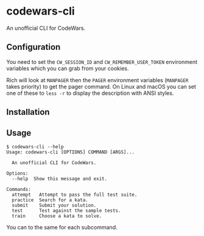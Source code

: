 # codewars-cli
An unofficial CLI for CodeWars.

## Configuration
You need to set the `CW_SESSION_ID` and `CW_REMEMBER_USER_TOKEN` environment variables which you can grab from your cookies.

Rich will look at `MANPAGER` then the `PAGER` environment variables (`MANPAGER` takes priority) to get the pager command. On Linux and macOS you can set one of these to `less -r` to display the description with ANSI styles.

## Installation

## Usage
```
$ codewars-cli --help
Usage: codewars-cli [OPTIONS] COMMAND [ARGS]...

  An unofficial CLI for CodeWars.

Options:
  --help  Show this message and exit.

Commands:
  attempt   Attempt to pass the full test suite.
  practice  Search for a kata.
  submit    Submit your solution.
  test      Test against the sample tests.
  train     Choose a kata to solve.
```
You can to the same for each subcommand.
